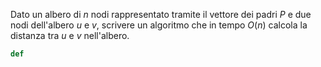 Dato un albero di $n$ nodi rappresentato tramite il vettore dei padri $P$ e due nodi dell'albero $u$ e $v$, scrivere un algoritmo che in tempo $O(n)$ calcola la distanza tra $u$ e $v$ nell'albero.

```python
def 
```